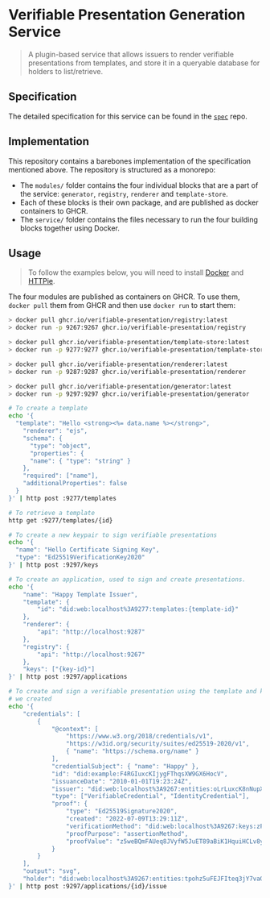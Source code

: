 # Verifiable Presentation Generation Service

> A plugin-based service that allows issuers to render verifiable presentations
> from templates, and store it in a queryable database for holders to
> list/retrieve.

## Specification

The detailed specification for this service can be found in the
[`spec`](https://github.com/verifiable-presentation/spec) repo.

## Implementation

This repository contains a barebones implementation of the specification
mentioned above. The repository is structured as a monorepo:

- The `modules/` folder contains the four individual blocks that are a part of
  the service: `generator`, `registry`, `renderer` and `template-store`.
- Each of these blocks is their own package, and are published as docker
  containers to GHCR.
- The `service/` folder contains the files necessary to run the four building
  blocks together using Docker.

## Usage

> To follow the examples below, you will need to install
> [Docker](https://docs.docker.com/engine/install/) and
> [HTTPie](https://httpie.io/docs/cli/installation).

The four modules are published as containers on GHCR. To use them, `docker pull`
them from GHCR and then use `docker run` to start them:

```sh
> docker pull ghcr.io/verifiable-presentation/registry:latest
> docker run -p 9267:9267 ghcr.io/verifiable-presentation/registry

> docker pull ghcr.io/verifiable-presentation/template-store:latest
> docker run -p 9277:9277 ghcr.io/verifiable-presentation/template-store

> docker pull ghcr.io/verifiable-presentation/renderer:latest
> docker run -p 9287:9287 ghcr.io/verifiable-presentation/renderer

> docker pull ghcr.io/verifiable-presentation/generator:latest
> docker run -p 9297:9297 ghcr.io/verifiable-presentation/generator
```

```sh
# To create a template
echo '{
  "template": "Hello <strong><%= data.name %></strong>",
    "renderer": "ejs",
    "schema": {
      "type": "object",
      "properties": {
      "name": { "type": "string" }
    },
    "required": ["name"],
    "additionalProperties": false
  }
}' | http post :9277/templates

# To retrieve a template
http get :9277/templates/{id}

# To create a new keypair to sign verifiable presentations
echo '{
  "name": "Hello Certificate Signing Key",
  "type": "Ed25519VerificationKey2020"
}' | http post :9297/keys

# To create an application, used to sign and create presentations.
echo '{
	"name": "Happy Template Issuer",
	"template": {
		"id": "did:web:localhost%3A9277:templates:{template-id}"
	},
	"renderer": {
		"api": "http://localhost:9287"
	},
	"registry": {
		"api": "http://localhost:9267"
	},
	"keys": ["{key-id}"]
}' | http post :9297/applications

# To create and sign a verifiable presentation using the template and key
# we created
echo '{
	"credentials": [
		{
			"@context": [
				"https://www.w3.org/2018/credentials/v1",
				"https://w3id.org/security/suites/ed25519-2020/v1",
				{ "name": "https://schema.org/name" }
			],
			"credentialSubject": { "name": "Happy" },
			"id": "did:example:F4RGIuxcKIjygFThqsXW9GX6HocV",
			"issuanceDate": "2010-01-01T19:23:24Z",
			"issuer": "did:web:localhost%3A9267:entities:oLrLuxcK8nNupXoNsXW9G",
			"type": ["VerifiableCredential", "IdentityCredential"],
			"proof": {
				"type": "Ed25519Signature2020",
				"created": "2022-07-09T13:29:11Z",
				"verificationMethod": "did:web:localhost%3A9267:keys:zF7T2UyK4dk0D1sJsHYuJ6gkmlhu",
				"proofPurpose": "assertionMethod",
				"proofValue": "z5weBQmFAUeq8JVyfW5JuET89aBiK1HquiHCLv8yPAjYG91ohSLmetaddVdrhbWj71jKXg795Bapt5ba3dqwfTqzs"
			}
		}
	],
	"output": "svg",
	"holder": "did:web:localhost%3A9267:entities:tpohz5uFEJFIteq3jY7vaG4gROLb"
}' | http post :9297/applications/{id}/issue
```
